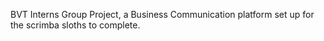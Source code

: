BVT Interns Group Project, a Business Communication platform set up for the scrimba sloths to complete.